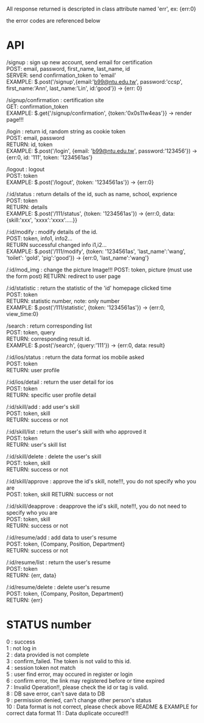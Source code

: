 All response returned is descripted in class attribute named 'err', ex: {err:0}

the error codes are referenced below

API
==================================================================================
/signup              : sign up new account, send email for certification  
                            POST: email, password, first_name, last_name, id  
                            SERVER: send confirmation_token to 'email'   
                            EXAMPLE: $.post('/signup',{email:'b99@ntu.edu.tw',   password:'ccsp', first_name:'Ann', last_name:'Lin', id:'good'}) -> {err: 0}   

/signup/confirmation : certification site   
                            GET: confirmation_token    
                            EXAMPLE: $.get{'/signup/confirmation', {token:'0x0s11w4eas'}} -> render page!!!    

/login               : return id, random string as cookie token   
                            POST: email, password   
                            RETURN: id, token   
                            EXAMPLE: $.post('/login', {email: 'b99@ntu.edu.tw', password:'123456'}) -> {err:0, id: '111', token: '1234561as'}   

/logout              : logout   
                            POST: token   
                            EXAMPLE: $.post('/logout', {token: '1234561as'}) -> {err:0}   

/:id/status          : return details of the id, such as name, school, exprience   
                            POST: token    
                            RETURN: details     
                            EXAMPLE: $.post('/111/status', {token: '1234561as'}) -> {err:0, data:{skill:'xxx', 'xxxx':'xxxx'.....}}   

/:id/modify          : modify details of the id.    
                            POST: token, info1, info2...   
                            RETURN successful changed info i1,i2...    
                            EXAMPLE: $.post('/111/modify', {token: '1234561as', 'last_name':'wang', 'toilet': 'gold', 'pig':'good'}) -> {err:0, 'last_name':'wang'}    

/:id/mod_img         : change the picture Image!!!
                            POST: token, picture (must use the form post)
                            RETURN: redirect to user page

/:id/statistic       : return the statistic of the 'id' homepage clicked time   
                            POST: token   
                            RETURN: statistic number, note: only number   
                            EXAMPLE: $.post('/111/statistic', {token: '1234561as'}) -> {err:0, view_time:0}   

/search              : return corresponding list   
                            POST: token, query   
                            RETURN: corresponding result id.   
                            EXAMPLE: $.post('/search', {query:'111'}) -> {err:0, data: result}    

/:id/ios/status      : return the data format ios mobile asked   
                            POST: token   
                            RETURN: user profile   

/:id/ios/detail      : return the user detail for ios   
                            POST: token   
                            RETURN: specific user profile detail   

/:id/skill/add       : add user's skill   
                            POST: token, skill   
                            RETURN: success or not   

/:id/skill/list      : return the user's skill with who approved it  
                            POST: token   
                            RETURN: user's skill list  

/:id/skill/delete    : delete the user's skill  
                            POST: token, skill  
                            RETURN: success or not

/:id/skill/approve   : approve the id's skill, note!!!, you do not specify who you are    
                            POST: token, skill
                            RETURN: success or not   

/:id/skill/deapprove : deapprove the id's skill, note!!!, you do not need to specify who you are    
                            POST: token, skill   
                            RETURN: success or not   

/:id/resume/add      : add data to user's resume   
                            POST: token, {Company, Position, Department}   
                            RETURN: success or not   

/:id/resume/list     : return the user's resume   
                            POST: token   
                            RETURN: {err, data}   

/:id/resume/delete   : delete user's resume   
                            POST: token, {Company, Positon, Department}   
                            RETURN: {err}


STATUS number   
====================================================   
0                    : success   
1                    : not log in    
2                    : data provided is not complete   
3                    : confirm_failed. The token is not valid to this id.   
4                    : session token not match   
5                    : user find error, may occured in register or login    
6                    : confirm error, the link may registered before or time expired   
7                    : Invalid Operation!!, please check the id or tag is valid.   
8                    : DB save error, can't save data to DB   
9                    : permission denied, can't change other person's status   
10                   : Data format is not correct, please check above README & EXAMPLE for   correct data format
11                   : Data duplicate occured!!!   